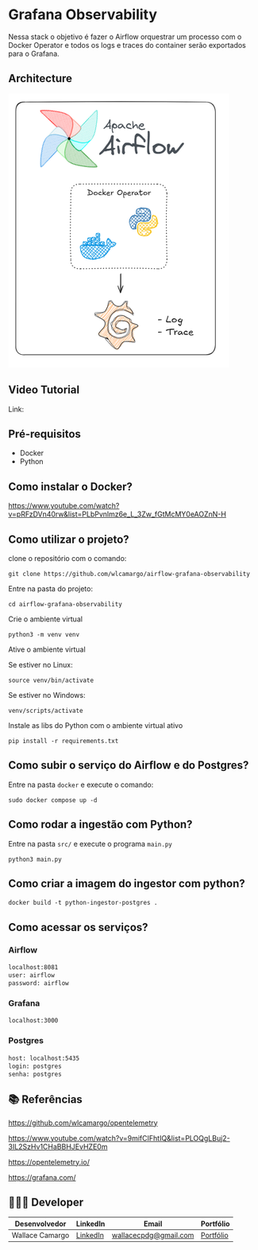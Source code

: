 # Grafana Observability
Nessa stack o objetivo é fazer o Airflow orquestrar um processo com o Docker Operator e todos os logs e traces do container serão exportados para o Grafana.

## Architecture
![image](assets/architecture.png)

## Video Tutorial
Link: 

## Pré-requisitos

* Docker
* Python

## Como instalar o Docker?
https://www.youtube.com/watch?v=pRFzDVn40rw&list=PLbPvnlmz6e_L_3Zw_fGtMcMY0eAOZnN-H


## Como utilizar o projeto?
clone o repositório com o comando:
```
git clone https://github.com/wlcamargo/airflow-grafana-observability
```
Entre na pasta do projeto:
```
cd airflow-grafana-observability
```
Crie o ambiente virtual
```
python3 -m venv venv
```
Ative o ambiente virtual 

Se estiver no Linux:
```
source venv/bin/activate
```
Se estiver no Windows:
```
venv/scripts/activate
```
Instale as libs do Python com o ambiente virtual ativo
```
pip install -r requirements.txt
```

## Como subir o serviço do Airflow e do Postgres?
Entre na pasta ```docker``` e execute o comando:
```
sudo docker compose up -d
```

## Como rodar a ingestão com Python?
Entre na pasta ```src/``` e execute o programa ```main.py```
```
python3 main.py
```

## Como criar a imagem do ingestor com python?
```
docker build -t python-ingestor-postgres .
```

## Como acessar os serviços?

### Airflow
```
localhost:8081
user: airflow
password: airflow
```

### Grafana
```
localhost:3000
```

### Postgres
```
host: localhost:5435
login: postgres
senha: postgres
```

## 📚 Referências

https://github.com/wlcamargo/opentelemetry

https://www.youtube.com/watch?v=9mifCIFhtIQ&list=PLOQgLBuj2-3IL2SzHv1CHaBBHJEvHZE0m

https://opentelemetry.io/

https://grafana.com/


## 🧑🏼‍🚀 Developer
| Desenvolvedor      | LinkedIn                                   | Email                        | Portfólio                              |
|--------------------|--------------------------------------------|------------------------------|----------------------------------------|
| Wallace Camargo    | [LinkedIn](https://www.linkedin.com/in/wallace-camargo-35b615171/) | wallacecpdg@gmail.com        | [Portfólio](https://wlcamargo.github.io/)   |